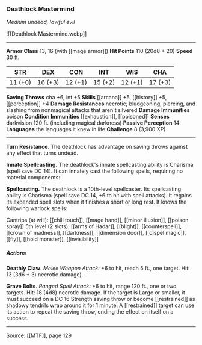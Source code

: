### Deathlock Mastermind
_Medium undead, lawful evil_

![[Deathlock Mastermind.webp]]




---

**Armor Class** 13, 16 (with [[mage armor]])
**Hit Points** 110 (20d8 + 20)
**Speed** 30 ft.

| STR     | DEX     | CON     | INT     | WIS     | CHA     |
|---------|---------|---------|---------|---------|---------|
| 11 (+0) | 16 (+3) | 12 (+1) | 15 (+2) | 12 (+1) | 17 (+3) |

**Saving Throws** cha +6, int +5
**Skills** [[arcana]] +5, [[history]] +5, [[perception]] +4
**Damage Resistances** necrotic; bludgeoning, piercing, and slashing from nonmagical attacks that aren't silvered
**Damage Immunities** poison
**Condition Immunities** [[exhaustion]], [[poisoned]]
**Senses** darkvision 120 ft. (including magical darkness)
**Passive Perception** 14
**Languages** the languages it knew in life
**Challenge** 8 (3,900 XP)

---

**Turn Resistance**. The deathlock has advantage on saving throws against any effect that turns undead.

**Innate Spellcasting.** The deathlock's innate spellcasting ability is Charisma (spell save DC 14). It can innately cast the following spells, requiring no material components:

**Spellcasting.** The deathlock is a 10th-level spellcaster. Its spellcasting ability is Charisma (spell save DC 14, +6 to hit with spell attacks). It regains its expended spell slots when it finishes a short or long rest. It knows the following warlock spells:

Cantrips (at will): [[chill touch]], [[mage hand]], [[minor illusion]], [[poison spray]]
5th level (2 slots): [[arms of Hadar]], [[blight]], [[counterspell]], [[crown of madness]], [[darkness]], [[dimension door]], [[dispel magic]], [[fly]], [[hold monster]], [[invisibility]]

##### Actions
**Deathly Claw**. _Melee Weapon Attack:_ +6 to hit, reach 5 ft., one target. Hit: 13 (3d6 + 3) necrotic damage).

**Grave Bolts**. _Ranged Spell Attack:_ +6 to hit, range 120 ft., one or two targets. Hit: 18 (4d8) necrotic damage. If the target is Large or smaller, it must succeed on a DC 16 Strength saving throw or become [[restrained]] as shadowy tendrils wrap around it for 1 minute. A [[restrained]] target can use its action to repeat the saving throw, ending the effect on itself on a success.


---

Source: [[MTF]], page 129